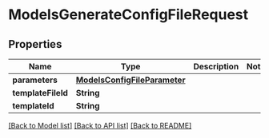 # ModelsGenerateConfigFileRequest

## Properties
Name | Type | Description | Notes
------------ | ------------- | ------------- | -------------
**parameters** | [**ModelsConfigFileParameter**](ModelsConfigFileParameter.md) |  | 
**templateFileId** | **String** |  | 
**templateId** | **String** |  | 

[[Back to Model list]](../README.md#documentation-for-models) [[Back to API list]](../README.md#documentation-for-api-endpoints) [[Back to README]](../README.md)



